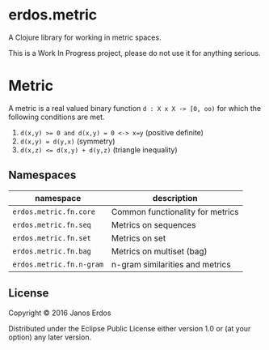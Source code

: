 # erdos.metric

A Clojure library for working in metric spaces.

This is a Work In Progress project, please do not use it for anything serious.

# Metric

A metric is a real valued binary function `d : X x X -> [0, oo)` for which the following conditions are met.

1. `d(x,y) >= 0 and d(x,y) = 0 <-> x=y` (positive definite)
2. `d(x,y) = d(y,x)` (symmetry)
3. `d(x,z) <= d(x,y) + d(y,z)` (triangle inequality)

## Namespaces

| namespace | description |
| --------- | ----------- |
| `erdos.metric.fn.core` | Common functionality for metrics |
| `erdos.metric.fn.seq`  | Metrics on sequences  |
| `erdos.metric.fn.set` | Metrics on set |
| `erdos.metric.fn.bag` | Metrics on multiset (bag) |
| `erdos.metric.fn.n-gram` | n-gram similarities and metrics |

## License

Copyright © 2016 Janos Erdos

Distributed under the Eclipse Public License either version 1.0 or (at
your option) any later version.
